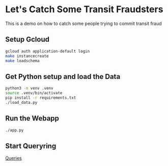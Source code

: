 # Let's Catch Some Transit Fraudsters

This is a demo on how to catch some people trying to commit transit fraud

## Setup Gcloud 

```bash
gcloud auth application-default login
make instancecreate
make loadschema
```


## Get Python setup and load the Data

```bash
python3 -m venv .venv
source .venv/bin/activate
pip install -r requirements.txt
./load_data.py
```

## Run the Webapp

```bash
./app.py
```

## Start Queryring

[Queries](./SampleQueries.md)

